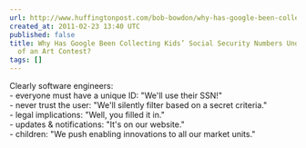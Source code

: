 ```yaml
---
url: http://www.huffingtonpost.com/bob-bowdon/why-has-google-been-colle_b_825754.html
created_at: 2011-02-23 13:40 UTC
published: false
title: Why Has Google Been Collecting Kids’ Social Security Numbers Under the Guise
  of an Art Contest?
tags: []
---
```


Clearly software engineers:<br> - everyone must have a unique ID: "We'll use their SSN!"<br>- never trust the user: "We'll silently filter  based on a secret criteria."<br>- legal implications: "Well, you filled it in."<br>- updates & notifications: "It's on our website."<br>- children: "We push enabling innovations to all our market units."
